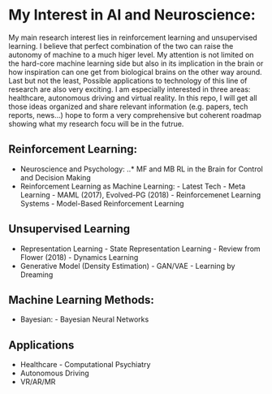 # My Interest in AI and Neuroscience:
My main research interest lies in reinforcement learning and unsupervised learning. I believe that perfect combination of the two can raise the autonomy of machine to a much higer level. My attention is not limited on the hard-core machine learning side but also in its implication in the brain or how inspiration can one get from biological brains on the other way around. Last but not the least, Possible applications to technology of this line of research are also very exciting. I am especially interested in three areas: healthcare, autonomous driving and virtual reality. 
In this repo, I will get all those ideas organized and share relevant information (e.g. papers, tech reports, news...) hope to form a very comprehensive but coherent roadmap showing what my research focu will be in the futrue.

## Reinforcement Learning:
* Neuroscience and Psychology:
..* MF and MB RL in the Brain for Control and Decision Making
* Reinforcement Learning as Machine Learning:
		- Latest Tech
		- Meta Learning
			- MAML (2017), Evolved-PG (2018)
		- Reinforcemenet Learning Systems
		- Model-Based Reinforcement Learning

## Unsupervised Learning
* Representation Learning
		- State Representation Learning 
			- Review from Flower (2018)
		- Dynamics Learning
* Generative Model (Density Estimation)
		- GAN/VAE
		- Learning by Dreaming 

## Machine Learning Methods:
* Bayesian:
		- Bayesian Neural Networks

## Applications
* Healthcare
		- Computational Psychiatry
* Autonomous Driving
* VR/AR/MR
